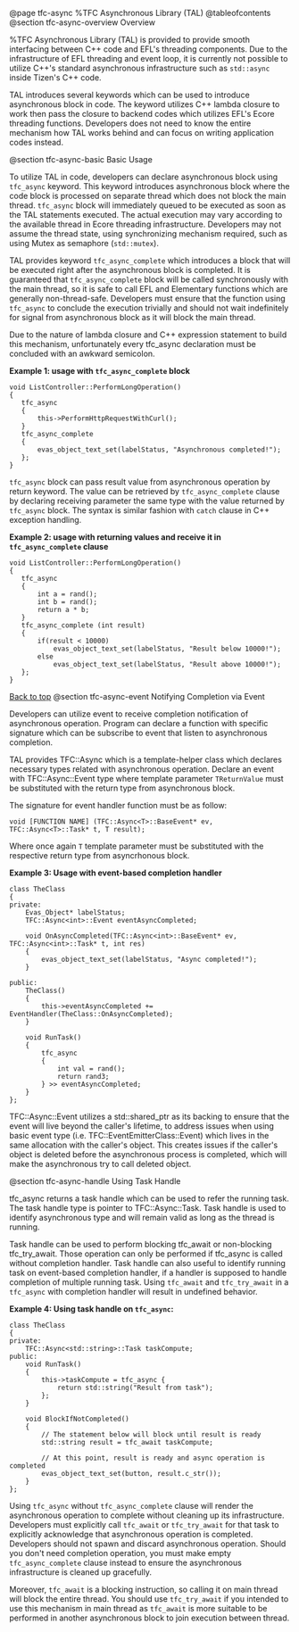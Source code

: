 @page tfc-async %TFC Asynchronous Library (TAL)
@tableofcontents
@section tfc-async-overview Overview

%TFC Asynchronous Library (TAL) is provided to provide smooth interfacing between C++ code and EFL's
threading components. Due to the infrastructure of EFL threading and event loop, it is currently not
possible to utilize C++'s standard asynchronous infrastructure such as `std::async` inside Tizen's
C++ code.

TAL introduces several keywords which can be used to introduce asynchronous block in code. The
keyword utilizes C++ lambda closure to work then pass the closure to backend codes which utilizes
EFL's Ecore threading functions. Developers does not need to know the entire mechanism how TAL
works behind and can focus on writing application codes instead.

@section tfc-async-basic Basic Usage

To utilize TAL in code, developers can declare asynchronous block using `tfc_async` keyword. This
keyword introduces asynchronous block where the code block is processed on separate thread which 
does not block the main thread. `tfc_async` block will immediately queued to be executed as soon
as the TAL statements executed. The actual execution may vary according to the available thread
in Ecore threading infrastructure. Developers may not assume the thread state, using
synchronizing mechanism required, such as using Mutex as semaphore (`std::mutex`).

TAL provides keyword `tfc_async_complete` which introduces a block that will be executed right after
the asynchronous block is completed. It is guaranteed that `tfc_async_complete` block will be called
synchronously with the main thread, so it is safe to call EFL and Elementary functions which are
generally non-thread-safe. Developers must ensure that the function using `tfc_async` to conclude 
the execution trivially and should not wait indefinitely for signal from asynchronous block as it
will block the main thread.

Due to the nature of lambda closure and C++ expression statement to build this mechanism,
unfortunately every tfc_async declaration must be concluded with an awkward semicolon.

__Example 1: usage with `tfc_async_complete` block__
```{.cpp}
void ListController::PerformLongOperation()
{
   tfc_async
   {
       this->PerformHttpRequestWithCurl();
   }
   tfc_async_complete
   {
       evas_object_text_set(labelStatus, "Asynchronous completed!");
   };
}
```

`tfc_async` block can pass result value from asynchronous operation by return keyword. The value can 
be retrieved by `tfc_async_complete` clause by declaring receiving parameter the same type with the 
value returned by `tfc_async` block. The syntax is similar fashion with `catch` clause in C++ 
exception handling.

__Example 2: usage with returning values and receive it in `tfc_async_complete` clause__
```{.cpp}
void ListController::PerformLongOperation()
{
   tfc_async
   {
       int a = rand();
       int b = rand();
       return a * b;
   }
   tfc_async_complete (int result)
   {
       if(result < 10000) 
           evas_object_text_set(labelStatus, "Result below 10000!");
       else
           evas_object_text_set(labelStatus, "Result above 10000!");
   };
}
```
[Back to top](#top)
@section tfc-async-event Notifying Completion via Event

Developers can utilize event to receive completion notification of asynchronous operation. Program
can declare a function with specific signature which can be subscribe to event that listen to
asynchronous completion.

TAL provides TFC::Async which is a template-helper class which declares necessary types related with
asynchronous operation. Declare an event with TFC::Async<TReturnValue>::Event type where template
parameter `TReturnValue` must be substituted with the return type from asynchronous block.

The signature for event handler function must be as follow:
```{.cpp}
void [FUNCTION NAME] (TFC::Async<T>::BaseEvent* ev, TFC::Async<T>::Task* t, T result);
```
Where once again `T` template parameter must be substituted with the respective return type from
asyncrhonous block.

__Example 3: Usage with event-based completion handler__
```{.cpp}
class TheClass
{
private:
    Evas_Object* labelStatus;
    TFC::Async<int>::Event eventAsyncCompleted;

    void OnAsyncCompleted(TFC::Async<int>::BaseEvent* ev, TFC::Async<int>::Task* t, int res)
    {
        evas_object_text_set(labelStatus, "Async completed!");
    }

public:
    TheClass()
    {
        this->eventAsyncCompleted += EventHandler(TheClass::OnAsyncCompleted);
    }

    void RunTask()
    {
        tfc_async
        {
            int val = rand();
            return rand3;
        } >> eventAsyncCompleted;
    }
};
```

TFC::Async::Event utilizes a std::shared_ptr as its backing to ensure that the event will live
beyond the caller's lifetime, to address issues when using basic event type (i.e.
TFC::EventEmitterClass::Event) which lives in the same allocation with the caller's object. This
creates issues if the caller's object is deleted before the asynchronous process is completed, which
will make the asynchronous try to call deleted object.

@section tfc-async-handle Using Task Handle

tfc_async returns a task handle which can be used to refer the running task. The task handle type
is pointer to TFC::Async<TReturnValue>::Task. Task handle is used to identify asynchronous type and 
will remain valid as long as the thread is running.

Task handle can be used to perform blocking tfc_await or non-blocking tfc_try_await. Those operation 
can only be performed if tfc_async is called without completion handler. Task handle can also useful 
to identify running task on event-based completion handler, if a handler is supposed to handle
completion of multiple running task. Using `tfc_await` and `tfc_try_await` in a `tfc_async` with 
completion handler will result in undefined behavior.

__Example 4: Using task handle on `tfc_async`:__
```{.cpp}
class TheClass
{
private:
    TFC::Async<std::string>::Task taskCompute;
public:
    void RunTask()
    {
        this->taskCompute = tfc_async {
            return std::string("Result from task");
        };
    }
    
	void BlockIfNotCompleted()
	{
		// The statement below will block until result is ready
		std::string result = tfc_await taskCompute;
		
		// At this point, result is ready and async operation is completed
		evas_object_text_set(button, result.c_str());
	}
};
```

Using `tfc_async` without `tfc_async_complete` clause will render the asynchronous operation to
complete without cleaning up its infrastructure. Developers must explicitly call `tfc_await` or
`tfc_try_await` for that task to explicitly acknowledge that asynchronous operation is completed.
Developers should not spawn and discard asynchronous operation. Should you don't need completion
operation, you must make empty `tfc_async_complete` clause instead to ensure the asynchronous
infrastructure is cleaned up gracefully.

Moreover, `tfc_await` is a blocking instruction, so calling it on main thread will block the entire
thread. You should use `tfc_try_await` if you intended to use this mechanism in main thread as
`tfc_await` is more suitable to be performed in another asynchronous block to join execution between
thread.